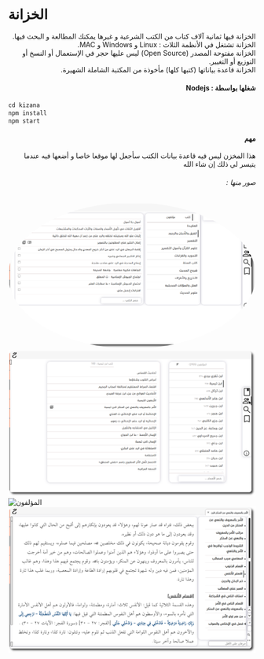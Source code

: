 # الخزانة

<p dir="rtl">
الخزانة فيها ثمانية آلاف كتاب من الكتب الشرعية و غيرها يمكنك المطالعة و البحث فيها. <br>
الخزانة تشتغل في الأنظمة الثلاث : Linux و Windows و MAC.<br>
الخزانة مفتوحة المصدر (Open Source) ليس عليها حجر في الإستعمال أو النسخ أو التوزيع أو التغيير.<br>
الخزانة قاعدة بياناتها (كتبها كلها) مأخوذة من المكتبة الشاملة الشهيرة.<br>
 </p>
<h4 dir="rtl">شغلها بواسطة : Nodejs</h4>

 ```
cd kizana
npm install 
npm start 
```




 <h4 dir="rtl">مهم</h4>
 <p dir="rtl">
   هذا المخزن ليس فيه قاعدة بيانات الكتب سأجعل لها موقعا خاصا و أضعها فيه عندما يتيسر لي  ذلك إن شاء الله 
 
</p>

<h6 dir="rtl" >صور منها :</h6>
<img  src="https://github.com/elkizana/kizana/blob/main/screenshots/01.png"  style="border-radius:50%" alt="محتوى كتاب"><br>
 <img src="https://github.com/elkizana/kizana/blob/main/screenshots/02.png" alt="التصانيف"><br>
 <img src="https://github.com/elkizana/kizana/blob/main/screenshots/03.png" alt="المؤلفون"><br>
 <img src="https://github.com/elkizana/kizana/blob/main/screenshots/04.png" alt="البحث"><br>  



